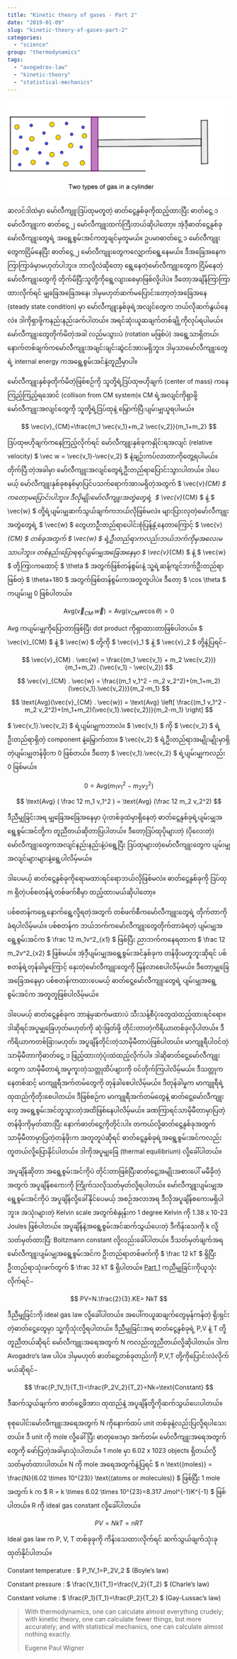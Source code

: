 ```yaml
---
title: "Kinetic theory of gases - Part 2"
date: "2019-01-09"
slug: "kinetic-theory-of-gases-part-2"
categories: 
  - "science"
group: "thermodynamics"
tags: 
  - "avogadros-law"
  - "kinetic-theory"
  - "statistical-mechanics"
---
```


![](images/Two-gases-in-a-cylinder-1024x447.png)

ဆလင်ဒါထဲမှာ မော်လီကျူးဒြပ်ထုမတူတဲ့ ဓာတ်ငွေ့နှစ်ခုကိုထည့်ထားပြီး ဓာတ်ငွေ့ ၁ မော်လီကျူးက ဓာတ်ငွေ့ ၂ မော်လီကျူးထက်ကြီးတယ်ဆိုပါတော့။ အဲ့ဒီ့ဓာတ်ငွေ့နှစ်ခုမော်လီကျူးတွေရဲ့ အရွေ့စွမ်းအင်ကတူချင်မှတူမယ်။ ဥပမာဓာတ်ငွေ့ ၁ မော်လီကျူးတွေကငြိမ်နေပြီး ဓာတ်ငွေ့ ၂ မော်လီကျူးတွေကလျှောက်ရွေ့နေမယ်။ ဒီအခြေအနေက ကြာကြာခံမှာမဟုတ်ပါဘူး။ ဘာလို့လဲဆိုတော့ ရွေ့နေတဲ့မော်လီကျူးတွေက ငြိမ်နေတဲ့မော်လီကျူးတွေကို တိုက်မိပြီးသူတို့ကိုရွေ့လျားစေမှာဖြစ်လို့ပါပဲ။ ဒီတော့အချိန်ကြာကြာထားလိုက်ရင် မျှခြေအခြေအနေ၊ ဒါမှမဟုတ်ဆက်မပြောင်းတော့တဲ့အခြေအနေ (steady state condition) မှာ မော်လီကျူးနှစ်ခုရဲ့အလျင်တွေက ဘယ်လိုဆက်နွယ်နေလဲ။ ဒါကိုရှာဖို့ကနည်းနည်းခက်ပါတယ်။ အရင်ဆုံးယူဆချက်တစ်ချို့ကိုလုပ်ရပါမယ်။ မော်လီကျူးတွေတိုက်မိတဲ့အခါ လည်မသွားပဲ (rotation မဖြစ်ပဲ) အရွေ့သာရှိတယ်၊ နောက်တစ်ချက်ကမော်လီကျူးအချင်းချင်းဆွဲငင်အားမရှိဘူး။ ဒါမှသာမော်လီကျူးတွေရဲ့ internal energy ကအရွေ့စွမ်းအင်နဲ့တူညီမှာပါ။

မော်လီကျူးနှစ်ခုတိုက်မိတဲ့ဖြစ်စဉ်ကို သူတို့ရဲ့ဒြပ်ထုဗဟိုချက် (center of mass) ကနေကြည့်ကြည့်ရအောင် (collison from CM system)။ CM ရဲ့အလျင်ကိုရှာဖို့ မော်လီကျူးအလျင်တွေကို သူတို့ရဲ့ဒြပ်ထုနဲ့ မြှောက်ပြီ:ပျမ်းမျှယူရပါမယ်။

$$
\vec{v}_{CM}=\frac{m_1 \vec{v_1}+m_2 \vec{v_2}}{m_1+m_2} 
$$

ဒြပ်ထုဗဟိုချက်ကနေကြည့်လိုက်ရင် မော်လီကျူးနှစ်ခုကနှိုင်းရအလျင် (relative velocity) $ \vec w = \vec{v_1}-\vec{v_2} $ နဲ့ချဉ်းကပ်လာတာကိုတွေ့ရပါမယ်။ တိုက်ပြီ:တဲ့အခါမှာ မော်လီကျူးအလျင်တွေရဲ့ဦးတည်ရာပြောင်းသွားပါတယ်။ ဒါပေမယ့် မော်လီကျူးနှစ်ခုစနစ်မှာပြင်ပသက်ရောက်အားမရှိတဲ့အတွက် $ \vec{v}_{CM} $ ကတော့မပြောင်းပါဘူး။ ဒီလိုမျိုးမော်လီကျူးအတွဲတွေရဲ့  $ \vec{v}_{CM} $ နဲ့ $ \vec{w} $ တို့ရဲ့ပျမ်းမျှဆက်သွယ်ချက်ကဘယ်လိုဖြစ်မလဲ။ များပြားလှတဲ့မော်လီကျူးအတွဲတွေရဲ့ $ \vec{w} $ တွေဟာဦးတည်ရာပေါင်းစုံပြန့်နှံ့နေတာကြောင့် $ \vec{v}_{CM} $ တစ်ခုအတွက် $ \vec{w} $ ရဲ့ဦးတည်ရာကလည်းဘယ်ဘက်ကိုမှအလေးမသာပါဘူး။ တစ်နည်းပြောရရင်ပျမ်းမျှအခြေအနေမှာ $ \vec{v}_{CM} $ နဲ့ $ \vec{w} $ တို့ကြားကထောင့် $ \theta $ အတွက်ဖြစ်တန်စွမ်းနဲ့ သူ့ရဲ့ဆန့်ကျင်ဘက်ဦးတည်ရာဖြစ်တဲ့ $ \theta+180 $ အတွက်ဖြစ်တန်စွမ်းကအတူတူပါပဲ။ ဒီတော့ $ \cos \theta $ ကပျမ်းမျှ 0 ဖြစ်ပါတယ်။

$$
\text{Avg}(\vec{v}_{CM} . \vec{w})= \text{Avg}(v_{CM}w\cos \theta)=0 
$$

Avg ကပျမ်းမျှကိုပြောတာဖြစ်ပြီး dot product ကိုရှာထားတာဖြစ်ပါတယ်။ $ \vec{v}_{CM} $ နဲ့ $ \vec{w} $ တို့ကို $ \vec{v}_1 $ နဲ့ $ \vec{v}_2 $ တို့နဲ့ပြရင်−

$$ 
\vec{v}_{CM} . \vec{w} = \frac{(m_1 \vec{v_1} + m_2 \vec{v_2})}{m_1+m_2} .(\vec{v_1} - \vec{v_2}) 
$$

$$ 
\vec{v}_{CM} . \vec{w} = \frac{(m_1 v_1^2 - m_2 v_2^2)+(m_1+m_2)(\vec{v_1}.\vec{v_2})}{m_2-m_1} 
$$

$$
\text{Avg}(\vec{v}_{CM} . \vec{w}) = \text{Avg} \left[ \frac{(m_1 v_1^2 - m_2 v_2^2)+(m_1+m_2)(\vec{v_1}.\vec{v_2})}{m_2-m_1} \right]
$$

$ \vec{v_1}.\vec{v_2} $ ရဲ့ပျမ်းမျှကဘာလဲ။ $ \vec{v_1} $ ကို $ \vec{v_2} $ ရဲ့ ဦးတည်ရာရှိတဲ့ component နဲ့မြှောက်တာ။ $ \vec{v_2} $ ရဲ့ဦးတည်ရာအမျိုးမျိုးမှာရှိတဲ့ပျမ်းမျှတန်ဖိုးက 0 ဖြစ်တယ်။ ဒီတော့ $ \vec{v_1}.\vec{v_2} $ ရဲ့ပျမ်းမျှကလည်း 0 ဖြစ်မယ်။

$$ 
0 = \text{Avg}(m_1 v_1^2 - m_2 v_2^2) 
$$

$$ 
\text{Avg} ( \frac 12 m_1 v_1^2 ) = \text{Avg} (\frac 12 m_2 v_2^2) 
$$

ဒီညီမျှခြင်းအရ မျှခြေအခြေအနေမှာ ပုံးတစ်ခုထဲမှာရှိနေတဲ့ ဓာတ်ငွေ့နှစ်ခုရဲ့ပျမ်းမျှအရွေ့စွမ်းအင်တို့က တူညီတယ်ဆိုတာပြပါတယ်။ ဒီတော့ဒြပ်ထုပိုများတဲ့ (ပိုလေးတဲ့) မော်လီကျူးတွေကအလျင်နည်းနည်းနဲ့ပဲရွေ့ပြီး ဒြပ်ထုများတဲ့မော်လီကျူးတွေက ပျမ်းမျှအလျင်များများနဲ့ရွေ့ပါလိမ့်မယ်။

ဒါပေမယ့် ဓာတ်ငွေ့နှစ်ခုကိုရောမထားရင်ရောဘယ်လိုဖြစ်မလဲ။ ဓာတ်ငွေ့နှစ်ခုကို ဒြပ်ထု m ရှိတဲ့ပစ်စတန်ရဲ့တစ်ဖက်စီမှာ ထည့်ထားမယ်ဆိုပါတော့။

ပစ်စတန်ကရှေ့နောက်ရွေ့လို့ရတဲ့အတွက် တစ်ဖက်စီကမော်လီကျူးတွေရဲ့ တိုက်တာကိုခံရပါလိမ့်မယ်။ ပစ်စတန်က ဘယ်ဘက်ကမော်လီကျူးတွေတိုက်တာခံရတဲ့ ပျမ်းမျှအရွေ့စွမ်းအင်က $ \frac 12 m_1v^2_{x1} $ ဖြစ်ပြီး ညာဘက်ကနေရတာက $ \frac 12 m_2v^2_{x2} $ ဖြစ်မယ်။ အဲ့ဒီ့ပျမ်းမျှအရွေ့စွမ်းအင်နှစ်ခုက တန်ဖိုးမတူဘူးဆိုရင် ပစ်စတန်ရဲ့တုန်ခါမှုကြောင့် နှေးတဲ့မော်လီကျူးတွေကို မြန်လာစေပါလိမ့်မယ်။ ဒီတော့မျှခြေအခြေအနေမှာ ပစ်စတန်ကာထားပေမယ့် ဓာတ်ငွေ့မော်လီကျူးတွေရဲ့ ပျမ်းမျှအရွေ့စွမ်းအင်က အတူတူဖြစ်ပါလိမ့်မယ်။

ဒါပေမယ့် ဓာတ်ငွေ့နှစ်ခုက ဘာနဲ့မှဆက်မထားပဲ သီးသန့်စီပုံးတွေထဲထည့်ထားရင်ရော။ ဒါဆိုရင်အပူမျှခြေဟုတ်မဟုတ်ကို ဆုံးဖြတ်ဖို့ တိုင်းတာတဲ့ကိရိယာတစ်ခုလိုပါတယ်။ ဒီကိရိယာကတစ်ခြားမဟုတ်၊ အပူချိန်တိုင်းတဲ့သာမိုမီတာပဲဖြစ်ပါတယ်။ မာကျူရီပါဝင်တဲ့ သာမိုမီတာကိုဓာတ်ငွေ့ ၁ ဖြည့်ထားတဲ့ပုံးထဲထည့်လိုက်ပါ။ ဒါဆိုဓာတ်ငွေ့မော်လီကျူးတွေက သာမိုမီတာရဲ့အပူကူးတဲ့သတ္တုထိပ်ဖျားကို ဝင်တိုက်ကြပါလိမ့်မယ်။ ဒီသတ္တုကနေတစ်ဆင့် မာကျူရီအက်တမ်တွေကို တုန်ခါစေပါလိမ့်မယ်။ ဒီတုန်ခါမှုက မာကျူရီရဲ့ထုထည်ကိုတိုးစေပါတယ်။ ဒီဖြစ်စဉ်က မာကျူရီအက်တမ်တွေနဲ့ ဓာတ်ငွေ့မော်လီကျူးတွေ အရွေ့စွမ်းအင်တူသွားတဲ့အထိဖြစ်နေပါလိမ့်မယ်။ ခဏကြာရင်သာမိုမီတာမှာပြတဲ့ တန်ဖိုးကိုမှတ်ထားပြီး နောက်ဓာတ်ငွေ့ကိုတိုင်းပါ။ တကယ်လို့ဓာတ်ငွေ့နှစ်ခုအတွက် သာမိုမီတာမှာပြတဲ့တန်ဖိုးက အတူတူပဲဆိုရင် ဓာတ်ငွေ့နှစ်ခုရဲ့အရွေ့စွမ်းအင်ကလည်း တူတယ်လို့ပြောနိုင်ပါတယ်။ ဒါကိုအပူမျှခြေ (thermal equilibrium) လို့ခေါ်ပါတယ်။

အပူချိန်ဆိုတာ အရွေ့စွမ်းအင်ကိုပဲ တိုင်းတာဖြစ်ပြီးဓာတ်ငွေ့အမျိုးအစားပေါ် မမီခိုတဲ့အတွက် အပူချိန်စကေးကို ကြိုက်သလိုသတ်မှတ်လို့ရပါတယ်။ မော်လီကျူးပျမ်းမျှအရွေ့စွမ်းအင်ကိုပဲ အပူချိန်လို့ခေါ်နိုင်ပေမယ့် အစဉ်အလာအရ ဒီလိုအပူချိန်စကေးမရှိပါဘူး။ အသုံးများတဲ့ Kelvin scale အတွက်စံနှုန်းက 1 degree Kelvin ကို 1.38 x 10\-23 Joules ဖြစ်ပါတယ်။ အပူချိန်နဲ့အရွေ့စွမ်းအင်ဆက်သွယ်ပေးတဲ့ ဒီကိန်းသေကို k လို့သတ်မှတ်ထားပြီ: Boltzmann constant လို့လည်းခေါ်ပါတယ်။ ဒီသတ်မှတ်ချက်အရ မော်လီကျူးပျမ်းမျှအရွေ့စွမ်းအင်က ဦးတည်ရာတစ်ဖက်ကို $ \frac 12 kT $ ရှိပြီး ဦးတည်ရာသုံးဖက်တွက် $ \frac 32 kT $ ရှိပါတယ်။ [Part 1](http://theinlinaung.com/kinetic-theory-of-gases-1/) ကညီမျှခြင်းကိုယူသုံးလိုက်ရင်−

$$ 
PV=N.\frac{2}{3}.KE= NkT
$$

ဒီညီမျှခြင်းကို ideal gas law လို့ခေါ်ပါတယ်။ အပေါ်ကယူဆချက်တွေမှန်ကန်တဲ့ ရိုးရှင်းတဲ့ဓာတ်ငွေ့တွေမှာ သူ့ကိုသုံးလို့ရပါတယ်။ ဒီညီမျှခြင်းအရ ဓာတ်ငွေ့နှစ်ခုရဲ့ P,V နဲ့ T တို့တူညီတယ်ဆိုရင် မော်လီကျူးအရေအတွက် N ကလည်းတူညီတယ်လို့ဆိုပါတယ်။ ဒါက Avogadro’s law ပါပဲ။ ဒါမှမဟုတ် ဓာတ်ငွေ့တစ်ခုတည်းကို P,V,T တို့ကိုပြောင်းလဲလိုက်မယ်ဆိုရင်−

$$ 
\frac{P_1V_1}{T_1}=\frac{P_2V_2}{T_2}=Nk=\text{Constant}
$$

ဒီဆက်သွယ်ချက်က ဓာတ်ငွေ့ဖိအား၊ ထုထည်နဲ့ အပူချိန်တို့ကိုဆက်သွယ်ပေးပါတယ်။

စုစုပေါင်းမော်လီကျူးအရေအတွက် N ကိုနောက်ထပ် unit တစ်ခုနဲ့လည်းပြလို့ရပါသေးတယ်။ ဒီ unit ကို mole လို့ခေါ်ပြီး ဓာတုဗေဒမှာ အက်တမ်၊ မော်လီကျူးအရေအတွက်တွေကို ဖော်ပြတဲ့အခါမှာသုံးပါတယ်။ 1 mole မှာ 6.02 x 1023 objects ရှိတယ်လို့သတ်မှတ်ထားပါတယ်။ N ကို mole အရေအတွက်နဲ့ပြရင် $ n \text{(moles)} = \frac{N}{6.02 \times 10^{23}} \text{(atoms or molecules)} $ ဖြစ်ပြီး 1 mole အတွက် k က $ R = k \times 6.02 \times 10^{23}=8.317 Jmol^{-1}K^{-1} $ ဖြစ်ပါတယ်။ R ကို ideal gas constant လို့ခေါ်ပါတယ်။

$$ 
PV=NkT=nRT
$$

Ideal gas law က P, V, T တစ်ခုခုကို ကိန်းသေထားလိုက်ရင် ဆက်သွယ်ချက်သုံးခုထုတ်နိုင်ပါတယ်။

Constant temperature : $ P_1V_1=P_2V_2 $ (Boyle’s law)

Constant pressure : $ \frac{V_1}{T_1}=\frac{V_2}{T_2} $ (Charle’s law)

Constant volume : $ \frac{P_1}{T_1}=\frac{P_2}{T_2} $ (Gay-Lussac’s law)

> With thermodynamics, one can calculate almost everything crudely; with kinetic theory, one can calculate fewer things, but more accurately; and with statistical mechanics, one can calculate almost nothing exactly.
> 
> Eugene Paul Wigner

